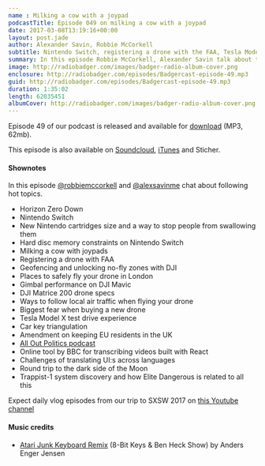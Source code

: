 ```yaml
---
name : Milking a cow with a joypad
podcastTitle: Episode 049 on milking a cow with a joypad
date: 2017-03-08T13:19:16+00:00
layout: post.jade
author: Alexander Savin, Robbie McCorkell
subtitle: Nintendo Switch, registering a drone with the FAA, Tesla Model X test drive impressions, car key triangulation, amendments on keeping EU citizens in the UK, tourist trip to the dark side of the Moon, Trappist-1. More details and links with shownotes can be found on our site http://www.radiobadger.com
summary: In this episode Robbie McCorkell, Alexander Savin talk about taste of Nintendo Switch cartridges, registering a drone with the FAA, Tesla Model X test drive impressions, car key triangulation, amendments on keeping EU citizens in the UK, tourist trip to the dark side of the Moon, Trappist-1 system and how it is related to Elite Dangerous. More details and links with shownotes can be found on our site http://www.radiobadger.com This episode is once again recorded in a cozy shed next to the Old Street roundabout in London.
image: http://radiobadger.com/images/badger-radio-album-cover.png
enclosure: http://radiobadger.com/episodes/Badgercast-episode-49.mp3
guid: http://radiobadger.com/episodes/Badgercast-episode-49.mp3
duration: 1:35:02
length: 62035451
albumCover: http://radiobadger.com/images/badger-radio-album-cover.png
---
```


Episode 49 of our podcast is released and available for [download](http://radiobadger.com/episodes/Badgercast-episode-49.mp3) (MP3, 62mb).

This episode is also available on [Soundcloud](https://soundcloud.com/radiobadger/radio-badger-episode-049-drones-nintendo-switch-tourist-trip-to-the-moon), [iTunes](https://itunes.apple.com/gb/podcast/radio-badger-tech-podcast/id918884643?mt=2) and Sticher.

#### Shownotes

In this episode [@robbiemccorkell](https://twitter.com/robbiemccorkell) and [@alexsavinme](https://twitter.com/alexsavinme) chat about following hot topics.

* Horizon Zero Down
* Nintendo Switch
* New Nintendo cartridges size and a way to stop people from swallowing them
* Hard disc memory constraints on Nintendo Switch
* Milking a cow with joypads
* Registering a drone with FAA
* Geofencing and unlocking no-fly zones with DJI
* Places to safely fly your drone in London
* Gimbal performance on DJI Mavic
* DJI Matrice 200 drone specs
* Ways to follow local air traffic when flying your drone
* Biggest fear when buying a new drone
* Tesla Model X test drive experience
* Car key triangulation
* Amendment on keeping EU residents in the UK
* [All Out Politics podcast](https://itunes.apple.com/gb/podcast/sky-news-all-out-politics/id1201901755?mt=2)
* Online tool by BBC for transcribing videos built with React
* Challenges of translating UI:s across languages
* Round trip to the dark side of the Moon
* Trappist-1 system discovery and how Elite Dangerous is related to all this

Expect daily vlog episodes from our trip to SXSW 2017 on [this Youtube channel](https://www.youtube.com/channel/UC12pJE8TqAGGK-wrBCUDoAA)

#### Music credits

* [Atari Junk Keyboard Remix](https://soundcloud.com/eox-studios/atari-junk-keyboard-remix) (8-Bit Keys & Ben Heck Show) by Anders Enger Jensen
